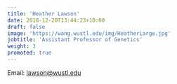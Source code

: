 ```yaml
---
title: 'Heather Lawson'
date: 2018-12-20T13:44:23+10:00
draft: false
image: 'https://wang.wustl.edu/img/HeatherLarge.jpg'
jobtitle: 'Assistant Professor of Genetics'
weight: 3
promoted: true
---
```


Email: lawson@wustl.edu
